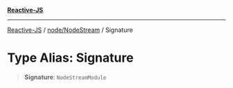 [**Reactive-JS**](../../../README.md)

***

[Reactive-JS](../../../README.md) / [node/NodeStream](../README.md) / Signature

# Type Alias: Signature

> **Signature**: `NodeStreamModule`
